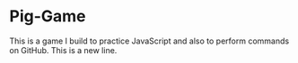 # Pig-Game
This is a game I build to practice JavaScript and also to perform commands on GitHub.
This is a new line.
